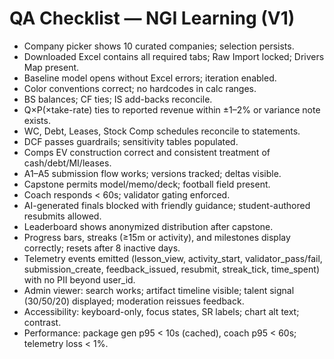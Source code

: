 # QA Checklist — NGI Learning (V1)

- Company picker shows 10 curated companies; selection persists.
- Downloaded Excel contains all required tabs; Raw Import locked; Drivers Map present.
- Baseline model opens without Excel errors; iteration enabled.
- Color conventions correct; no hardcodes in calc ranges.
- BS balances; CF ties; IS add-backs reconcile.
- Q×P(×take-rate) ties to reported revenue within ±1–2% or variance note exists.
- WC, Debt, Leases, Stock Comp schedules reconcile to statements.
- DCF passes guardrails; sensitivity tables populated.
- Comps EV construction correct and consistent treatment of cash/debt/MI/leases.
- A1–A5 submission flow works; versions tracked; deltas visible.
- Capstone permits model/memo/deck; football field present.
- Coach responds < 60s; validator gating enforced.
- AI-generated finals blocked with friendly guidance; student-authored resubmits allowed.
- Leaderboard shows anonymized distribution after capstone.
- Progress bars, streaks (≥15m or activity), and milestones display correctly; resets after 8 inactive days.
- Telemetry events emitted (lesson_view, activity_start, validator_pass/fail, submission_create, feedback_issued, resubmit, streak_tick, time_spent) with no PII beyond user_id.
- Admin viewer: search works; artifact timeline visible; talent signal (30/50/20) displayed; moderation reissues feedback.
- Accessibility: keyboard-only, focus states, SR labels; chart alt text; contrast.
- Performance: package gen p95 < 10s (cached), coach p95 < 60s; telemetry loss < 1%.

